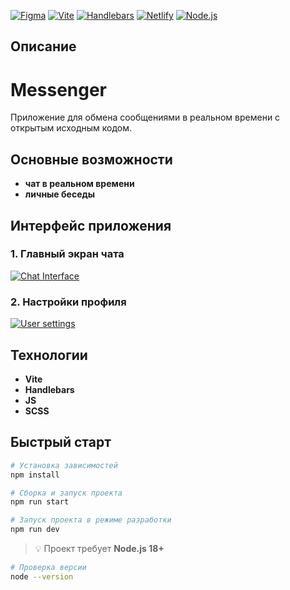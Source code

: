 [![Figma](https://img.shields.io/badge/Figma-F24E1E?style=for-the-badge&logo=figma&logoColor=white)](https://www.figma.com/design/Z10fKciV4DCTEvOrcZLhB0/ElenaI?node-id=142-2)
[![Vite](https://img.shields.io/badge/Vite-646CFF?style=for-the-badge&logo=vite&logoColor=white)](https://vitejs.dev/)
[![Handlebars](https://img.shields.io/badge/Handlebars.js-f0772b?style=for-the-badge&logo=handlebars.js&logoColor=black)](https://handlebarsjs.com/)
[![Netlify](https://img.shields.io/badge/Netlify-00C7B7?style=for-the-badge&logo=netlify&logoColor=white)](https://statuesque-puppy-8f0c54.netlify.app)
[![Node.js](https://img.shields.io/badge/Node.js-18.0.0+-339933?style=for-the-badge&logo=node.js&logoColor=white)](https://nodejs.org/)

## Описание

# Messenger

Приложение для обмена сообщениями в реальном времени с открытым исходным кодом.

## Основные возможности

- **чат в реальном времени**
- **личные беседы**

## Интерфейс приложения

### 1. Главный экран чата

[![Chat Interface](https://www.figma.com/embed?embed_host=share&url=https://www.figma.com/design/Z10fKciV4DCTEvOrcZLhB0/ElenaI?node-id=142-60&t=kt6ze9mJ1cI0gCkX-4)](https://www.figma.com/design/Z10fKciV4DCTEvOrcZLhB0/ElenaI?node-id=142-60)

### 2. Настройки профиля

[![User settings](https://www.figma.com/embed?embed_host=share&url=https://www.figma.com/design/Z10fKciV4DCTEvOrcZLhB0/ElenaI?node-id=144-107&t=9lvnghfhdiNjDh8J-4)](https://www.figma.com/design/Z10fKciV4DCTEvOrcZLhB0/ElenaI?node-id=144-107)

## Технологии

- **Vite**
- **Handlebars**
- **JS**
- **SCSS**

## Быстрый старт

```bash
# Установка зависимостей
npm install

# Сборка и запуск проекта
npm run start

# Запуск проекта в режиме разработки
npm run dev
```

> 💡 Проект требует **Node.js 18+**

```bash
# Проверка версии
node --version
```
